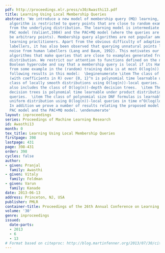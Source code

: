 ```yaml
---
pdf: http://proceedings.mlr.press/v30/Awasthi13.pdf
title: Learning Using Local Membership Queries
abstract: 'We introduce a new model of membership query (MQ) learning, where the learning
  algorithm is restricted to query points that are close to random examples drawn
  from the underlying distribution. The learning model is intermediate between the
  PAC model (Valiant,1984) and the PAC+MQ model (where the queries are allowed to
  be arbitrary points). Membership query algorithms are not popular among machine
  learning practitioners. Apart from the obvious difficulty of adaptively querying
  labellers, it has also been observed that querying unnatural points leads to increased
  noise from human labellers (Lang and Baum, 1992). This motivates our study of learning
  algorithms that make queries that are close to examples generated from the data
  distribution. We restrict our attention to functions defined on the n-dimensional
  Boolean hypercube and say that a membership query is local if its Hamming distance
  from some example in the (random) training data is at most O(log(n)). We show the
  following results in this model:  \beginenumerate \item The class of sparse polynomials
  (with coefficients in R) over {0, 1}^n is polynomial time learnable under a large
  class of locally smooth distributions using O(log(n))-local queries. This class
  also includes the class of O(log(n))-depth decision trees.  \item The class of polynomial-sized
  decision trees is polynomial time learnable under product distributions using O(log(n))-local
  queries.  \item The class of polynomial size DNF formulas is learnable under the
  uniform distribution using O(log(n))-local queries in time n^O(log(log(n))).  \item
  In addition we prove a number of results relating the proposed model to the traditional
  PAC model and the PAC+MQ model. \endenumerate'
layout: inproceedings
series: Proceedings of Machine Learning Research
id: Awasthi13
month: 0
tex_title: Learning Using Local Membership Queries
firstpage: 398
lastpage: 431
page: 398-431
order: 398
cycles: false
author:
- given: Pranjal
  family: Awasthi
- given: Vitaly
  family: Feldman
- given: Varun
  family: Kanade
date: 2013-06-13
address: Princeton, NJ, USA
publisher: PMLR
container-title: Proceedings of the 26th Annual Conference on Learning Theory
volume: '30'
genre: inproceedings
issued:
  date-parts:
  - 2013
  - 6
  - 13
# Format based on citeproc: http://blog.martinfenner.org/2013/07/30/citeproc-yaml-for-bibliographies/
---
```

